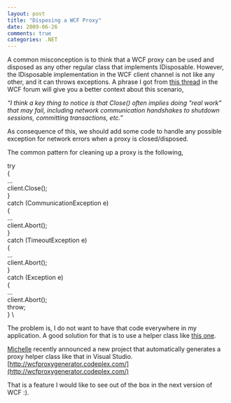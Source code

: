 ```yaml
---
layout: post
title: "Disposing a WCF Proxy"
date: 2009-06-26
comments: true
categories: .NET
---
```


A common misconception is to think that a WCF proxy can be used and
disposed as any other regular class that implements IDisposable.
However, the IDisposable implementation in the WCF client channel is not
like any other, and it can throws exceptions. A phrase I got from [this
thread](http://weblogs.asp.net/controlpanel/blogs/this%20discussion%20on%20the%20WCF%20forum)
in the WCF forum will give you a better context about this scenario,

*“I think a key thing to notice is that Close() often implies doing
"real work" that may fail, including network communication handshakes to
shutdown sessions, committing transactions, etc.”*

As consequence of this, we should add some code to handle any possible
exception for network errors when a proxy is closed/disposed.

The common pattern for cleaning up a proxy is the following,

try \
{ \
... \
client.Close(); \
} \
catch (CommunicationException e) \
{ \
... \
client.Abort(); \
} \
catch (TimeoutException e) \
{ \
... \
client.Abort(); \
} \
catch (Exception e) \
{ \
... \
client.Abort(); \
throw; \
} \

The problem is, I do not want to have that code everywhere in my
application. A good solution for that is to use a helper class like
[this
one](http://bloggingabout.net/blogs/erwyn/archive/2006/12/09/WCF-Service-Proxy-Helper.aspx).

[Michelle](http://www.dasblonde.net/) recently announced a new project
that automatically generates a proxy helper class like that in Visual
Studio.
[http://wcfproxygenerator.codeplex.com/](http://wcfproxygenerator.codeplex.com/)

That is a feature I would like to see out of the box in the next version
of WCF :).

